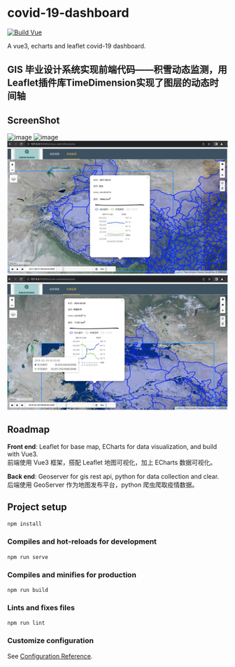 <!--
 * @Date: 2022-04-18 00:52:06
 * @LastEditors: LIULIJING
 * @LastEditTime: 2022-12-05 18:19:33
-->
# covid-19-dashboard

[![Build Vue](https://github.com/zy6p/covid-19-dashboard/actions/workflows/npmbuild.yml/badge.svg)](https://github.com/zy6p/covid-19-dashboard/actions/workflows/npmbuild.yml)

A vue3, echarts and leaflet covid-19 dashboard.  

## GIS 毕业设计系统实现前端代码——积雪动态监测，用Leaflet插件库TimeDimension实现了图层的动态时间轴

## ScreenShot

![image](动态浏览.png)
![image](动态浏览2.png)
![image](在线监测3.png)
![image](在线监测4.png)

## Roadmap

**Front end**:
Leaflet for base map, ECharts for data visualization, and build with Vue3.    
前端使用 Vue3 框架，搭配 Leaflet 地图可视化，加上 ECharts 数据可视化。

**Back end**:
Geoserver for gis rest api, python for data collection and clear.    
后端使用 GeoServer 作为地图发布平台，python 爬虫爬取疫情数据。

## Project setup

```
npm install
```

### Compiles and hot-reloads for development

```
npm run serve
```

### Compiles and minifies for production

```
npm run build
```

### Lints and fixes files

```
npm run lint
```

### Customize configuration

See [Configuration Reference](https://cli.vuejs.org/config/).

